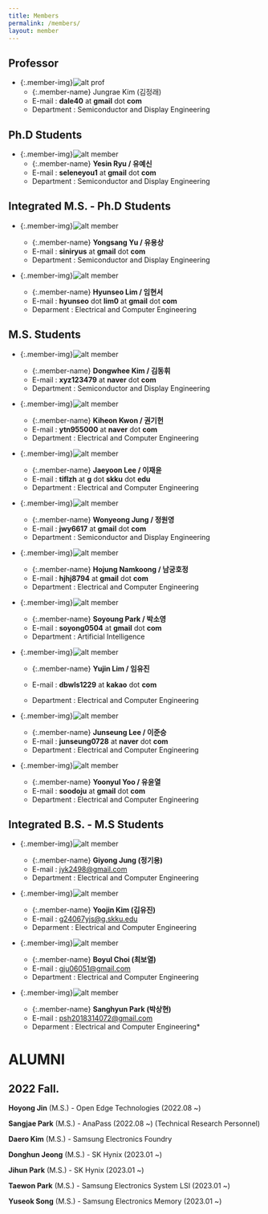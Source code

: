 ```yaml
---
title: Members
permalink: /members/
layout: member
---
```


## Professor

- {:.member-img}![alt prof](/assets/images/prof.jpg)
  - {:.member-name} Jungrae Kim (김정래)
  - E-mail : **dale40** at **gmail** dot **com**
  - Department : Semiconductor and Display Engineering

## Ph.D Students

- {:.member-img}![alt member](/assets/images/member.png)
  - {:.member-name} **Yesin Ryu / 유예신**
  - E-mail : **seleneyou1** at **gmail** dot **com**
  - Department : Semiconductor and Display Engineering

## Integrated M.S. - Ph.D Students

- {:.member-img}![alt member](/assets/images/member.png)

  - {:.member-name} **Yongsang Yu / 유용상**
  - E-mail : **siniryus** at **gmail** dot **com**
  - Department : Semiconductor and Display Engineering

- {:.member-img}![alt member](/assets/images/member.png)
  - {:.member-name} **Hyunseo Lim / 임현서**
  - E-mail : **hyunseo** dot **lim0** at **gmail** dot **com**
  - Deparment : Electrical and Computer Engineering

## M.S. Students

- {:.member-img}![alt member](/assets/images/member.png)

  - {:.member-name} **Dongwhee Kim / 김동휘**
  - E-mail : **xyz123479** at **naver** dot **com**
  - Department : Semiconductor and Display Engineering

- {:.member-img}![alt member](/assets/images/member.png)

  - {:.member-name} **Kiheon Kwon / 권기헌**
  - E-mail : **ytn955000** at **naver** dot **com**
  - Department : Electrical and Computer Engineering

- {:.member-img}![alt member](/assets/images/member.png)

  - {:.member-name} **Jaeyoon Lee / 이재윤**
  - E-mail : **tiflzh** at **g** dot **skku** dot **edu**
  - Department : Electrical and Computer Engineering

- {:.member-img}![alt member](/assets/images/member.png)

  - {:.member-name} **Wonyeong Jung / 정원영**
  - E-mail : **jwy6617** at **gmail** dot **com**
  - Department : Semiconductor and Display Engineering

- {:.member-img}![alt member](/assets/images/member.png)

  - {:.member-name} **Hojung Namkoong / 남궁호정**
  - E-mail : **hjhj8794** at **gmail** dot **com**
  - Department : Electrical and Computer Engineering

- {:.member-img}![alt member](/assets/images/member.png)

  - {:.member-name} **Soyoung Park / 박소영**
  - E-mail : **soyong0504** at **gmail** dot **com**
  - Department : Artificial Intelligence

- {:.member-img}![alt member](/assets/images/member.png)

  - {:.member-name} **Yujin Lim / 임유진**

  - E-mail : **dbwls1229** at **kakao** dot **com**
  - Department : Electrical and Computer Engineering

- {:.member-img}![alt member](/assets/images/member.png)

  - {:.member-name} **Junseung Lee / 이준승**
  - E-mail : **junseung0728** at **naver** dot **com**
  - Department : Electrical and Computer Engineering

- {:.member-img}![alt member](/assets/images/member.png)
  - {:.member-name} **Yoonyul Yoo / 유윤열**
  - E-mail : **soodoju** at **gmail** dot **com**
  - Department : Electrical and Computer Engineering

## Integrated B.S. - M.S Students

- {:.member-img}![alt member](/assets/images/member.png)

  - {:.member-name} **Giyong Jung (정기용)**
  - E-mail : jyk2498@gmail.com
  - Department : Electrical and Computer Engineering

- {:.member-img}![alt member](/assets/images/member.png)

  - {:.member-name} **Yoojin Kim (김유진)**
  - E-mail : g24067yjs@g.skku.edu
  - Deparment : Electrical and Computer Engineering

- {:.member-img}![alt member](/assets/images/member.png)

  - {:.member-name} **Boyul Choi (최보열)**
  - E-mail : gju06051@gmail.com
  - Department : Electrical and Computer Engineering

- {:.member-img}![alt member](/assets/images/member.png)
  - {:.member-name} **Sanghyun Park (박상현)**
  - E-mail : psh2018314072@gmail.com
  - Deparment : Electrical and Computer Engineering*

# ALUMNI

## 2022 Fall.

**Hoyong Jin** (M.S.) - Open Edge Technologies (2022.08 ~)

**Sangjae Park** (M.S.) - AnaPass (2022.08 ~) (Technical Research Personnel)

**Daero Kim** (M.S.) - Samsung Electronics Foundry

**Donghun Jeong** (M.S.) - SK Hynix (2023.01 ~)

**Jihun Park** (M.S.) - SK Hynix (2023.01 ~)

**Taewon Park** (M.S.) - Samsung Electronics System LSI (2023.01 ~)

**Yuseok Song** (M.S.) - Samsung Electronics Memory (2023.01 ~)
